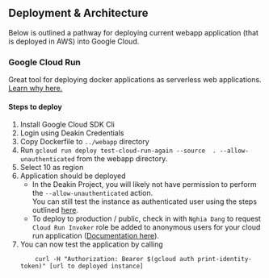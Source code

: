 ## Deployment & Architecture
Below is outlined a pathway for deploying current webapp application (that is deployed in AWS) into Google Cloud.

### Google Cloud Run
Great tool for deploying docker applications as serverless web applications.
[Learn why here.](https://cloud.google.com/blog/topics/developers-practitioners/cloud-run-story-serverless-containers)

#### Steps to deploy
1. Install Google Cloud SDK Cli
1. Login using Deakin Credentials
1. Copy Dockerfile to `../webapp` directory
1. Run `gcloud run deploy test-cloud-run-again --source  . --allow-unauthenticated` from the webapp directory.
1. Select 10 as region
1. Application should be deployed
    * In the Deakin Project, you will likely not have permission to perform the `--allow-unauthenticated` action.  
    You can still test the instance as authenticated user using the steps outlined [here](https://cloud.google.com/run/docs/authenticating/developers).
    * To deploy to production / public, check in with `Nghia Dang` to request `Cloud Run Invoker` role be added to anonymous users for your cloud run application ([Documentation here](https://cloud.google.com/run/docs/authenticating/public)).
1. You can now test the application by calling 
    ``` 
        curl -H "Authorization: Bearer $(gcloud auth print-identity-token)" [url to deployed instance]
    ```